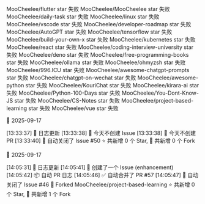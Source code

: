 MooCheelee/flutter star 失败
MooCheelee/MooCheelee star 失败
MooCheelee/daily-task star 失败
MooCheelee/linux star 失败
MooCheelee/vscode star 失败
MooCheelee/developer-roadmap star 失败
MooCheelee/AutoGPT star 失败
MooCheelee/tensorflow star 失败
MooCheelee/build-your-own-x star 失败
MooCheelee/kubernetes star 失败
MooCheelee/react star 失败
MooCheelee/coding-interview-university star 失败
MooCheelee/deno star 失败
MooCheelee/free-programming-books star 失败
MooCheelee/ollama star 失败
MooCheelee/ohmyzsh star 失败
MooCheelee/996.ICU star 失败
MooCheelee/awesome-chatgpt-prompts star 失败
MooCheelee/chatgpt-on-wechat star 失败
MooCheelee/awesome-python star 失败
MooCheelee/KouriChat star 失败
MooCheelee/kirara-ai star 失败
MooCheelee/Python-100-Days star 失败
MooCheelee/You-Dont-Know-JS star 失败
MooCheelee/CS-Notes star 失败
MooCheelee/project-based-learning star 失败
MooCheelee/vue star 失败

🌙 2025-09-17

[13:33:37] 🌱 日志更新
[13:33:38] 🌿 今天不创建 Issue
[13:33:38] 🌿 今天不创建 PR
[13:33:40] 🚫 自动关闭了 Issue #50
⭐ 共新增 0 个 Star, 🍴 共新增 0 个 Fork

🌙 2025-09-17

[14:05:31] 🌱 日志更新
[14:05:41] 📝 创建了一个 Issue (enhancement)
[14:05:42] 📦 自动 PR 日志
[14:05:46] ✅ 自动合并了 PR #57
[14:05:47] 🚫 自动关闭了 Issue #46
🍴 Forked MooCheelee/project-based-learning
⭐ 共新增 0 个 Star, 🍴 共新增 1 个 Fork
